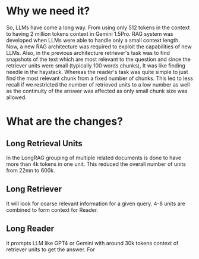 # Why we need it?
So, LLMs have come a long way. From using only 512 tokens in the context to having 2 million tokens context in Gemini 1.5Pro. RAG system was developed when LLMs were able to handle only a small context length. Now, a new RAG architecture was required to exploit the capabilities of new LLMs. 
Also, in the previous architecture retriever's task was to find snapshots of the text which are most relevant to the question and since the retriever units were small (typically 100 words chunks), It was like finding needle in the haystack. Whereas the reader's task was quite simple to just find the most relevant chunk from a fixed number of chunks. This led to less recall if we restricted the number of retrieved units to a low number as well as the continuity of the answer was affected as only small chunk size was allowed.

# What are the changes?
## Long Retrieval Units
In the LongRAG grouping of multiple related documents is done to have more than 4k tokens in one unit. This reduced the overall number of units from 22mn to 600k.

## Long Retriever
It will look for coarse relevant information for a given query. 4-8 units are combined to form context for Reader.

## Long Reader
It prompts LLM like GPT4 or Gemini with around 30k tokens context of retriever units to get the answer. For 
